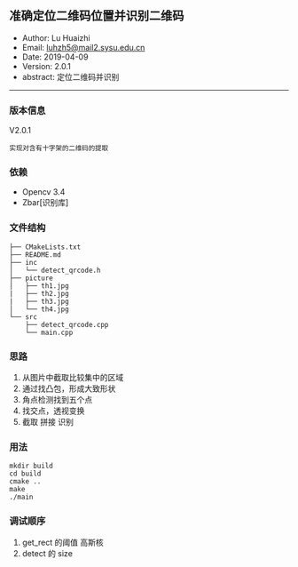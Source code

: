 ## 准确定位二维码位置并识别二维码
- Author: Lu Huaizhi
- Email:  luhzh5@mail2.sysu.edu.cn
- Date:   2019-04-09
- Version: 2.0.1
- abstract: 定位二维码并识别
----
### 版本信息
V2.0.1
```
实现对含有十字架的二维码的提取
```
### 依赖
- Opencv 3.4
- Zbar[识别库]

### 文件结构
```
├── CMakeLists.txt
├── README.md
├── inc
│   └── detect_qrcode.h
├── picture
│   ├── th1.jpg
|   ├── th2.jpg
|   ├── th3.jpg
│   └── th4.jpg
└── src
    ├── detect_qrcode.cpp
    └── main.cpp
```
### 思路
1. 从图片中截取比较集中的区域
2. 通过找凸包，形成大致形状
3. 角点检测找到五个点
4. 找交点，透视变换
5. 截取  拼接  识别

### 用法
```
mkdir build
cd build
cmake ..
make
./main
```

### 调试顺序
1. get_rect 的阈值 高斯核
2. detect 的 size